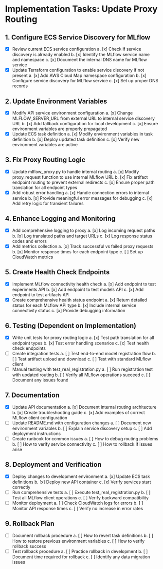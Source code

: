 # Implementation Tasks: Update Proxy Routing

## 1. Configure ECS Service Discovery for MLflow
- [x] Review current ECS service configuration
   a. [x] Check if service discovery is already enabled
   b. [x] Identify the MLflow service name and namespace
   c. [x] Document the internal DNS name for MLflow service
- [x] Update Terraform configuration to enable service discovery if not present
   a. [x] Add AWS Cloud Map namespace configuration
   b. [x] Configure service discovery for MLflow service
   c. [x] Set up proper DNS records

## 2. Update Environment Variables
- [x] Modify API service environment configuration
   a. [x] Change MLFLOW_SERVER_URL from external URL to internal service discovery URL
   b. [x] Add fallback configuration for local development
   c. [x] Ensure environment variables are properly propagated
- [x] Update ECS task definition
   a. [x] Modify environment variables in task definition
   b. [x] Deploy updated task definition
   c. [x] Verify new environment variables are active

## 3. Fix Proxy Routing Logic
- [x] Update mlflow_proxy.py to handle internal routing
   a. [x] Modify proxy_request function to use internal MLflow URL
   b. [x] Fix artifact endpoint routing to prevent external redirects
   c. [x] Ensure proper path translation for all endpoint types
- [x] Add robust error handling
   a. [x] Handle connection errors to internal service
   b. [x] Provide meaningful error messages for debugging
   c. [x] Add retry logic for transient failures

## 4. Enhance Logging and Monitoring
- [x] Add comprehensive logging to proxy
   a. [x] Log incoming request paths
   b. [x] Log translated paths and target URLs
   c. [x] Log response status codes and errors
- [x] Add metrics collection
   a. [x] Track successful vs failed proxy requests
   b. [x] Monitor response times for each endpoint type
   c. [ ] Set up CloudWatch metrics

## 5. Create Health Check Endpoints
- [x] Implement MLflow connectivity health check
   a. [x] Add endpoint to test experiments API
   b. [x] Add endpoint to test models API
   c. [x] Add endpoint to test artifacts API
- [x] Create comprehensive health status endpoint
   a. [x] Return detailed status for each MLflow API type
   b. [x] Include internal service connectivity status
   c. [x] Provide debugging information

## 6. Testing (Dependent on Implementation)
- [x] Write unit tests for proxy routing logic
   a. [x] Test path translation for all endpoint types
   b. [x] Test error handling scenarios
   c. [x] Test health check endpoints
- [ ] Create integration tests
   a. [ ] Test end-to-end model registration flow
   b. [ ] Test artifact upload and download
   c. [ ] Test with standard MLflow client
- [ ] Manual testing with test_real_registration.py
   a. [ ] Run registration test with updated routing
   b. [ ] Verify all MLflow operations succeed
   c. [ ] Document any issues found

## 7. Documentation
- [x] Update API documentation
   a. [x] Document internal routing architecture
   b. [x] Create troubleshooting guide
   c. [x] Add examples of correct MLflow client configuration
- [ ] Update README.md with configuration changes
   a. [ ] Document new environment variables
   b. [ ] Explain service discovery setup
   c. [ ] Add deployment instructions
- [ ] Create runbook for common issues
   a. [ ] How to debug routing problems
   b. [ ] How to verify service connectivity
   c. [ ] How to rollback if issues arise

## 8. Deployment and Verification
- [x] Deploy changes to development environment
   a. [x] Update ECS task definitions
   b. [x] Deploy new API container
   c. [x] Verify services start correctly
- [ ] Run comprehensive tests
   a. [ ] Execute test_real_registration.py
   b. [ ] Test all MLflow client operations
   c. [ ] Verify backward compatibility
- [ ] Monitor deployment
   a. [ ] Check CloudWatch logs for errors
   b. [ ] Monitor API response times
   c. [ ] Verify no increase in error rates

## 9. Rollback Plan
- [ ] Document rollback procedure
   a. [ ] How to revert task definitions
   b. [ ] How to restore previous environment variables
   c. [ ] How to verify rollback success
- [ ] Test rollback procedure
   a. [ ] Practice rollback in development
   b. [ ] Document time required for rollback
   c. [ ] Identify any data migration issues